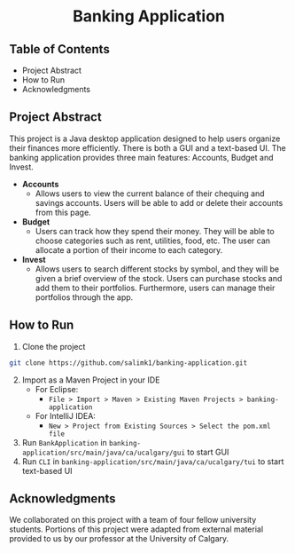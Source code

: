 <h1 align="center"><b>Banking Application</b></h1>

## Table of Contents
+ Project Abstract
+ How to Run
+ Acknowledgments 

## Project Abstract
This project is a Java desktop application designed to help users organize their finances more efficiently. There is both a GUI and a text-based UI. The banking application provides three main features: Accounts, Budget and Invest.
+ **Accounts** 
  + Allows users to view the current balance of their chequing and savings accounts. Users will be able to add or delete their accounts from this page.
+ **Budget**
  + Users can track how they spend their money. They will be able to choose categories such as rent, utilities, food, etc. The user can allocate a portion of their income to each category.
 + **Invest**
   + Allows users to search different stocks by symbol, and they will be given a brief overview of the stock. Users can purchase stocks and add them to their portfolios. Furthermore, users can manage their portfolios through the app.

## How to Run
1. Clone the project
```bash
git clone https://github.com/salimk1/banking-application.git
```
2. Import as a Maven Project in your IDE
    - For Eclipse:
       - `File > Import > Maven > Existing Maven Projects > banking-application`
    - For IntelliJ IDEA:
       - `New > Project from Existing Sources > Select the pom.xml file`	 
3. Run `BankApplication` in `banking-application/src/main/java/ca/ucalgary/gui` to start GUI
4. Run `CLI` in `banking-application/src/main/java/ca/ucalgary/tui` to start text-based UI

## Acknowledgments 
We collaborated on this project with a team of four fellow university students. Portions of this project were adapted from external material provided to us by our professor at the University of Calgary.
